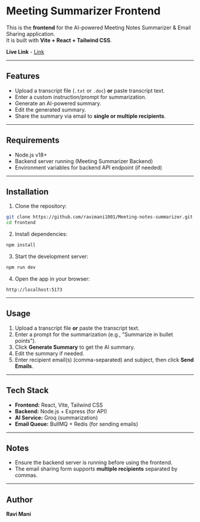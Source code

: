 # Meeting Summarizer Frontend

This is the **frontend** for the AI-powered Meeting Notes Summarizer & Email Sharing application.\
It is built with **Vite + React + Tailwind CSS**.

**Live Link** - [Link](https://meeting-notes-summarizer-lake.vercel.app/)

---

## Features

- Upload a transcript file (`.txt` or `.doc`) **or** paste transcript text.
- Enter a custom instruction/prompt for summarization.
- Generate an AI-powered summary.
- Edit the generated summary.
- Share the summary via email to **single or multiple recipients**.

---

## Requirements

- Node.js v18+
- Backend server running (Meeting Summarizer Backend)
- Environment variables for backend API endpoint (if needed)

---

## Installation

1. Clone the repository:

```bash
git clone https://github.com/ravimani1001/Meeting-notes-summarizer.git
cd frontend
```

2. Install dependencies:

```bash
npm install
```

3. Start the development server:

```bash
npm run dev
```

4. Open the app in your browser:

```
http://localhost:5173
```

---

## Usage

1. Upload a transcript file **or** paste the transcript text.
2. Enter a prompt for the summarization (e.g., "Summarize in bullet points").
3. Click **Generate Summary** to get the AI summary.
4. Edit the summary if needed.
5. Enter recipient email(s) (comma-separated) and subject, then click **Send Emails**.

---

## Tech Stack

- **Frontend:** React, Vite, Tailwind CSS
- **Backend:** Node.js + Express (for API)
- **AI Service:** Groq (summarization)
- **Email Queue:** BullMQ + Redis (for sending emails)

---

## Notes

- Ensure the backend server is running before using the frontend.
- The email sharing form supports **multiple recipients** separated by commas.

---

## Author

**Ravi Mani**


